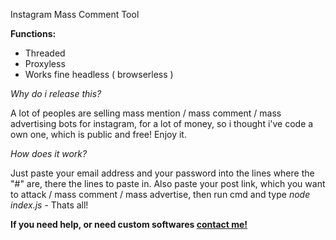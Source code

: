 Instagram Mass Comment Tool

**Functions:**
- Threaded
- Proxyless
- Works fine headless ( browserless )

*Why do i release this?*

A lot of peoples are selling mass mention / mass comment / mass advertising bots for instagram, for a lot of money, so i thought i've code a own one, which is public and free! Enjoy it.

*How does it work?*

Just paste your email address and your password into the lines where the "#" are, there the lines to paste in. Also paste your post link, which you want to attack / mass comment / mass advertise, then run cmd and type *node index.js* - Thats all!

**If you need help, or need custom softwares [contact me!](https://t.me/marseille1337)**
